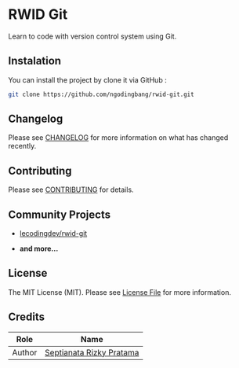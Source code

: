 # RWID Git

Learn to code with version control system using Git.

## Instalation

You can install the project by clone it via GitHub :

```bash
git clone https://github.com/ngodingbang/rwid-git.git
```

## Changelog

Please see [CHANGELOG](CHANGELOG.md) for more information on what has changed recently.

## Contributing

Please see [CONTRIBUTING](CONTRIBUTING.md) for details.

## Community Projects

- [lecodingdev/rwid-git](https://github.com/lecodingdev/rwid-git)

* **and more...**

## License

The MIT License (MIT). Please see [License File](LICENSE.md) for more information.

## Credits

| Role   | Name                                                     |
| ------ | -------------------------------------------------------- |
| Author | [Septianata Rizky Pratama](https://github.com/ianriizky) |

